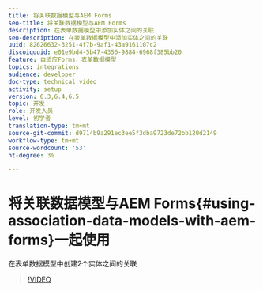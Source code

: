 ```yaml
---
title: 将关联数据模型与AEM Forms
seo-title: 将关联数据模型与AEM Forms
description: 在表单数据模型中添加实体之间的关联
seo-description: 在表单数据模型中添加实体之间的关联
uuid: 82626632-3251-4f7b-9af1-43a9161107c2
discoiquuid: e01e9bd4-5b47-4356-9884-6968f385bb20
feature: 自适应Forms，表单数据模型
topics: integrations
audience: developer
doc-type: technical video
activity: setup
version: 6.3,6.4,6.5
topic: 开发
role: 开发人员
level: 初学者
translation-type: tm+mt
source-git-commit: d9714b9a291ec3ee5f3dba9723de72bb120d2149
workflow-type: tm+mt
source-wordcount: '53'
ht-degree: 3%

---
```



# 将关联数据模型与AEM Forms{#using-association-data-models-with-aem-forms}一起使用

在表单数据模型中创建2个实体之间的关联

>[!VIDEO](https://video.tv.adobe.com/v/17737/?quality=9&learn=on)

